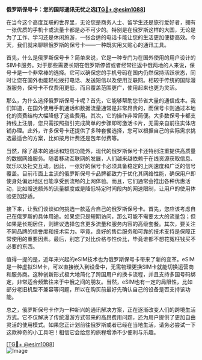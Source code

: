 **俄罗斯保号卡：您的国际通讯无忧之选[[TG💪+ @esim1088](https://t.me/s/esim1088)]**

在当今这个高度互联的世界里，无论您是商务人士、留学生还是旅行爱好者，拥有一张优质的手机卡或流量卡都是必不可少的。特别是在俄罗斯这样的大国，无论是为了工作、学习还是休闲旅游，一张合适的电话卡能让您的生活更加便捷高效。今天，我们就来聊聊俄罗斯的保号卡——一种既实用又贴心的通讯工具。

首先，什么是俄罗斯保号卡？简单来说，它是一种专门为在国外使用的用户设计的SIM卡服务。对于那些需要长期在俄罗斯停留或者经常往返中俄两地的人来说，保号卡是一个非常棒的选择。它可以确保您的手机号码在国内仍然保持活跃状态，同时让您在国外也能轻松拨打电话、发送短信以及使用互联网。相较于传统的国际漫游服务，保号卡不仅费用更低，而且覆盖范围更广，使用起来也更为灵活。

那么，为什么选择俄罗斯保号卡呢？首先，它能够帮助您节省大量的通信成本。我们知道，在国外使用手机通话和数据流量通常是非常昂贵的，而保号卡则通过本地化的资费结构大幅降低了这些费用。其次，它的操作非常简便。大多数保号卡都支持线上注册，您只需按照指引完成简单的步骤即可激活卡片，无需亲自前往实体店铺办理。此外，许多保号卡还提供了多种套餐选择，您可以根据自己的实际需求挑选最适合的方案，比如按月计费还是包年付费等。

当然，除了基本的通话和短信功能外，现代的俄罗斯保号卡还特别注重提供高质量的数据网络服务。随着移动互联网的发展，人们越来越依赖于在线资源获取信息、娱乐以及社交互动。因此，一张好的保号卡必须具备稳定的上网速度和广泛的信号覆盖。目前市面上主流的俄罗斯保号卡品牌都致力于优化其网络性能，确保用户即使身处偏远地区也能享受到流畅的上网体验。而且，它们通常会推出各种优惠活动，比如赠送额外的流量额度或是降低特定时间段内的网速限制，让用户的使用体验更加舒适。

接下来，让我们谈谈如何挑选一款适合自己的俄罗斯保号卡。首先，您应该考虑自己在俄罗斯的具体用途。如果您只是短期访问，那么可能不需要太大的流量包；但如果是长期居住，则建议选择包含更多流量和服务内容的高级套餐。其次，要关注不同品牌的信誉度和技术实力。毕竟，良好的售后服务和可靠的技术支持是保障正常使用的重要因素。最后，别忘了对比价格与性价比，毕竟谁都不想花冤枉钱买不必要的东西。

值得一提的是，近年来兴起的eSIM技术也为俄罗斯保号卡带来了新的变革。eSIM是一种虚拟SIM卡，可以直接嵌入到设备中，无需物理更换SIM卡就能切换运营商和服务商。这种创新形式极大地简化了跨国用户的换卡流程，并且支持多国号码绑定，非常适合频繁往来于中俄之间的朋友。当然，eSIM也有一定的局限性，比如部分老旧机型不兼容等问题，所以在购买前最好先确认自己的设备是否支持该功能。

总之，俄罗斯保号卡作为一种新兴的通讯解决方案，正在逐渐改变人们的跨境生活方式。它不仅解决了传统漫游方式带来的高昂费用问题，还为用户提供了更加自由灵活的使用模式。如果您正计划前往俄罗斯或者已经在当地生活，请务必尝试一下这款神奇的小工具吧！相信它会给您的旅程增添不少便利与乐趣。

[[TG💪+ @esim1088](https://t.me/s/esim1088)]  
![Image](https://i.postimg.cc/4NQfJmqS/Snipaste-2025-05-13-00-14-12.png)